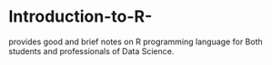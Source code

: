 # Introduction-to-R-


provides good and brief notes on R programming language for Both students and professionals of Data Science.
